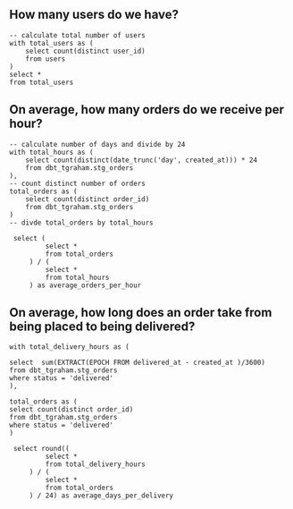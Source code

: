 
## How many users do we have?

```
-- calculate total number of users
with total_users as (
    select count(distinct user_id)
    from users
)
select *
from total_users

```
## On average, how many orders do we receive per hour?

```
-- calculate number of days and divide by 24
with total_hours as (
    select count(distinct(date_trunc('day', created_at))) * 24
    from dbt_tgraham.stg_orders
),
-- count distinct number of orders
total_orders as (
    select count(distinct order_id)
    from dbt_tgraham.stg_orders
)
-- divde total_orders by total_hours

 select (
         select *
         from total_orders
     ) / (
         select *
         from total_hours
     ) as average_orders_per_hour

```

## On average, how long does an order take from being placed to being delivered?

```
with total_delivery_hours as (

select  sum(EXTRACT(EPOCH FROM delivered_at - created_at )/3600)
from dbt_tgraham.stg_orders
where status = 'delivered'
),

total_orders as (
select count(distinct order_id)
from dbt_tgraham.stg_orders
where status = 'delivered'
)

 select round((
         select *
         from total_delivery_hours
     ) / (
         select *
         from total_orders
     ) / 24) as average_days_per_delivery

```